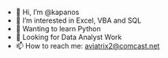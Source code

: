 - 👋 Hi, I’m @kapanos
- 👀 I’m interested in Excel, VBA and SQL
- 🌱 Wanting to learn Python
- 💞️ Looking for Data Analyst Work
- 📫 How to reach me: aviatrix2@comcast.net

<!---
kapanos/kapanos is a ✨ special ✨ repository because its `README.md` (this file) appears on your GitHub profile.
You can click the Preview link to take a look at your changes.
--->
